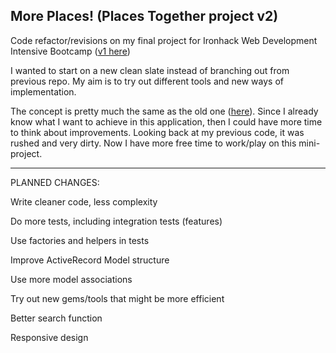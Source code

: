 More Places! (Places Together project v2)
------------------------------------------
Code refactor/revisions on my final project for Ironhack Web Development Intensive Bootcamp ([v1 here](https://github.com/buzzlightyear182/Places-Together))


I wanted to start on a new clean slate instead of branching out from previous repo. My aim is to try out different tools and new ways of implementation.


The concept is pretty much the same as the old one ([here](https://github.com/buzzlightyear182/Places-Together)). Since I already know what I want to achieve in this application, then I could have more time to think about improvements. Looking back at my previous code, it was rushed and very dirty. Now I have more free time to work/play on this mini-project.

-----------------

PLANNED CHANGES:

Write cleaner code, less complexity

Do more tests, including integration tests (features)

Use factories and helpers in tests

Improve ActiveRecord Model structure

Use more model associations

Try out new gems/tools that might be more efficient

Better search function

Responsive design
